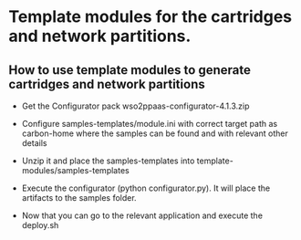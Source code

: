 # Template modules for the cartridges and network partitions.

How to use template modules to generate cartridges and network partitions
-------------------------------------------------------------

- Get the Configurator pack wso2ppaas-configurator-4.1.3.zip

- Configure samples-templates/module.ini with correct target path as carbon-home where the samples can be found and with relevant other details

- Unzip it and place the samples-templates into template-modules/samples-templates

- Execute the configurator (python configurator.py). It will place the artifacts to the samples folder.

- Now that you can go to the relevant application and execute the deploy.sh
